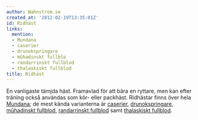 ```yaml
---
author: Wahnstrom.se
created_at: '2012-02-19T13:35:01Z'
id: Ridhäst
links:
  mention:
  - Mundana
  - caserier
  - drunokspringare
  - mûhadinskt fullblo
  - randarrinskt fullblod
  - thalaskiskt fullblod
title: Ridhäst
---
```


En vanligaste tämjda häst. Framavlad för att bära en ryttare, men kan efter träning också användas
som kör- eller packhäst. Ridhästar finns över hela [Mundana]; de mest kända varianterna är
[caserier], [drunokspringare], [mûhadinskt fullblod], [randarrinskt fullblod] samt [thalaskiskt
fullblod].

  [Mundana]: Mundana
  [caserier]: caserier
  [drunokspringare]: drunokspringare
  [mûhadinskt fullblod]: mûhadinskt_fullblo
  [randarrinskt fullblod]: randarrinskt_fullblod
  [thalaskiskt fullblod]: thalaskiskt_fullblod